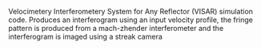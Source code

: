 Velocimetery Interferometery System for Any Reflector (VISAR) simulation code. Produces an interferogram using an input velocity profile, the fringe pattern is produced from a mach-zhender interferometer
and the interferogram is imaged using a streak camera 
